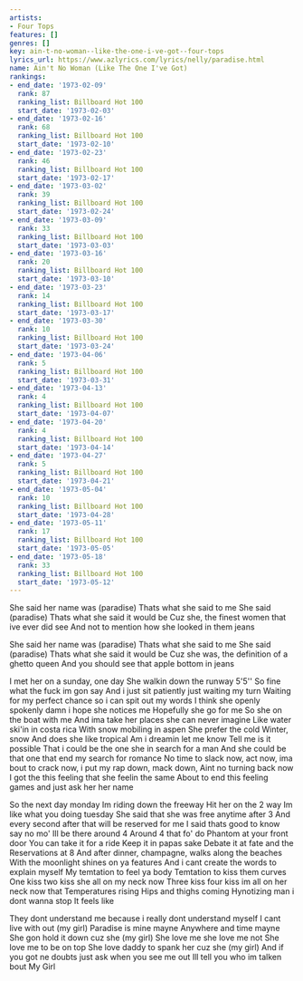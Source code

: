 ```yaml
---
artists:
- Four Tops
features: []
genres: []
key: ain-t-no-woman--like-the-one-i-ve-got--four-tops
lyrics_url: https://www.azlyrics.com/lyrics/nelly/paradise.html
name: Ain't No Woman (Like The One I've Got)
rankings:
- end_date: '1973-02-09'
  rank: 87
  ranking_list: Billboard Hot 100
  start_date: '1973-02-03'
- end_date: '1973-02-16'
  rank: 68
  ranking_list: Billboard Hot 100
  start_date: '1973-02-10'
- end_date: '1973-02-23'
  rank: 46
  ranking_list: Billboard Hot 100
  start_date: '1973-02-17'
- end_date: '1973-03-02'
  rank: 39
  ranking_list: Billboard Hot 100
  start_date: '1973-02-24'
- end_date: '1973-03-09'
  rank: 33
  ranking_list: Billboard Hot 100
  start_date: '1973-03-03'
- end_date: '1973-03-16'
  rank: 20
  ranking_list: Billboard Hot 100
  start_date: '1973-03-10'
- end_date: '1973-03-23'
  rank: 14
  ranking_list: Billboard Hot 100
  start_date: '1973-03-17'
- end_date: '1973-03-30'
  rank: 10
  ranking_list: Billboard Hot 100
  start_date: '1973-03-24'
- end_date: '1973-04-06'
  rank: 5
  ranking_list: Billboard Hot 100
  start_date: '1973-03-31'
- end_date: '1973-04-13'
  rank: 4
  ranking_list: Billboard Hot 100
  start_date: '1973-04-07'
- end_date: '1973-04-20'
  rank: 4
  ranking_list: Billboard Hot 100
  start_date: '1973-04-14'
- end_date: '1973-04-27'
  rank: 5
  ranking_list: Billboard Hot 100
  start_date: '1973-04-21'
- end_date: '1973-05-04'
  rank: 10
  ranking_list: Billboard Hot 100
  start_date: '1973-04-28'
- end_date: '1973-05-11'
  rank: 17
  ranking_list: Billboard Hot 100
  start_date: '1973-05-05'
- end_date: '1973-05-18'
  rank: 33
  ranking_list: Billboard Hot 100
  start_date: '1973-05-12'
---
```


She said her name was (paradise)
Thats what she said to me
She said (paradise)
Thats what she said it would be
Cuz she, the finest women that ive ever did see
And not to mention how she looked in them jeans

She said her name was (paradise)
Thats what she said to me
She said (paradise)
Thats what she said it would be
Cuz she was, the definition of a ghetto queen
And you should see that apple bottom in jeans

I met her on a sunday, one day
She walkin down the runway
5'5''
So fine what the fuck im gon say
And i just sit patiently just waiting my turn
Waiting for my perfect chance so i can spit out my words
I think she openly spokenly damn i hope she notices me
Hopefully she go for me
So she on the boat with me
And ima take her places she can never imagine
Like water ski'in in costa rica
With snow mobiling in aspen
She prefer the cold
Winter, snow
And does she like tropical
Am i dreamin let me know
Tell me is it possible
That i could be the one she in search for a man
And she could be that one that end my search for romance
No time to slack now, act now, ima bout to crack now, i put my rap down, mack down,
Aint no turning back now
I got the this feeling that she feelin the same
About to end this feeling games and just ask her her name



So the next day monday
Im riding down the freeway
Hit her on the 2 way
Im like what you doing tuesday
She said that she was free anytime after 3
And every second after that will be reserved for me
I said thats good to know say no mo'
Ill be there around 4
Around 4 that fo' do
Phantom at your front door
You can take it for a ride 
Keep it in papas sake
Debate it at fate and the
Reservations at 8
And after dinner, champagne, walks along the beaches
With the moonlight shines on ya features
And i cant create the words to explain myself
My temtation to feel ya body
Temtation to kiss them curves
One kiss two kiss she all on my neck now
Three kiss four kiss im all on her neck now that
Temperatures rising
Hips and thighs coming
Hynotizing man i dont wanna stop
It feels like



They dont understand me because i really dont understand myself
I cant live with out (my girl)
Paradise is mine mayne
Anywhere and time mayne
She gon hold it down cuz she (my girl)
She love me she love me not
She love me to be on top
She love daddy to spank her cuz she (my girl)
And if you got ne doubts just ask when you see me out
Ill tell you who im talken bout
My Girl




